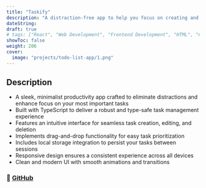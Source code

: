 ```yaml
---
title: "Taskify"
description: "A distraction-free app to help you focus on creating and completing tasks."
dateString:
draft: true
# tags: ["React", "Web Development", "Frontend Development", "HTML", "CSS", "JavaScript"]
showToc: false
weight: 206
cover:
  image: "projects/todo-list-app/1.png"
---
```


## Description

- A sleek, minimalist productivity app crafted to eliminate distractions and enhance focus on your most important tasks
- Built with TypeScript to deliver a robust and type-safe task management experience
- Features an intuitive interface for seamless task creation, editing, and deletion
- Implements drag-and-drop functionality for easy task prioritization
- Includes local storage integration to persist your tasks between sessions
- Responsive design ensures a consistent experience across all devices
- Clean and modern UI with smooth animations and transitions

### 🔗 [GitHub](https://github.com/JEETDESAI25/Taskify)
